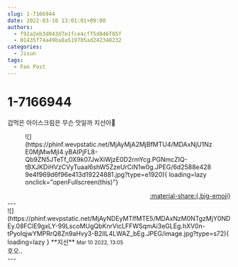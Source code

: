 ```yaml
---
slug: 1-7166944
date: 2022-03-10 13:01:01+09:00
authors:
  - f92a2eb3d043d7e1fce4cff5d846f85f
  - 01435f74a49ba8a519705ad242348232
categories:
  - Jisun
tags:
  - Fan Post
---
```


# 1-7166944

<div class="post-container" markdown="1">
<div class="content-container md-sidebar__scrollwrap" markdown="1">

겁먹은 아이스크림은 무슨 맛일까 지선아🤨
<figure markdown="1">
![](https://phinf.wevpstatic.net/MjAyMjA2MjBfMTU4/MDAxNjU1NzE0MjMwMjI4.yBAIPjFL8-Qb9ZN5JTeTf_0X9k07JwXiWjzE0D2rmYcg.PGNmcZIQ-tBXJKDiHVzCVyTuaal6shW5ZzeUrCiN1w0g.JPEG/6d2588e4289e4f969d6f96e413d19224881.jpg?type=e1920){ loading=lazy onclick="openFullscreen(this)"}
</figure>


</div>
</div>

<div style="text-align: right;" markdown="1">
<a href="https://weverse.io/fromis9/fanpost/1-7166944" style="text-align: right;">:material-share:{.big-emoji}</a>
</div>
---

<div class="comments-container md-sidebar__scrollwrap" markdown="1">
<div class="comment" markdown="1">
<div class='id-container' markdown="1">
![](https://phinf.wevpstatic.net/MjAyNDEyMTlfMTE5/MDAxNzM0NTgzMjY0NDEy.08FClE9gxLY-99LscoMUgQbKnrVicLFFWSqmAi3eGLEg.hXV0n-tPyoIqjwYMPRrQ8Zn9aHvy3-B2llL4LWAZ_bEg.JPEG/image.jpg?type=s72){ loading=lazy }
**<span class="artist">지선</span>** <small>Mar 10 2022, 13:05</small><br>
</div>
<div class='comment-body' markdown="1">
호오..
</div>
</div>
</div>
---
